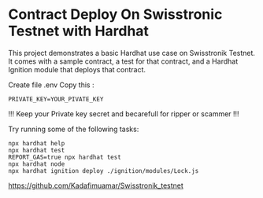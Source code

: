# Contract Deploy On Swisstronic Testnet with Hardhat

This project demonstrates a basic Hardhat use case on Swisstronik Testnet. It comes with a sample contract, a test for that contract, and a Hardhat Ignition module that deploys that contract.

Create file .env
Copy this :
```Copy This
PRIVATE_KEY=YOUR_PIVATE_KEY
```

!!! Keep your Private key secret and becarefull for ripper or scammer !!!

Try running some of the following tasks:

```shell
npx hardhat help
npx hardhat test
REPORT_GAS=true npx hardhat test
npx hardhat node
npx hardhat ignition deploy ./ignition/modules/Lock.js
```
https://github.com/Kadafimuamar/Swisstronik_testnet
